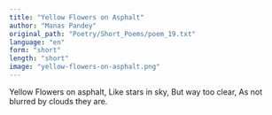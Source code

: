 ```yaml
---
title: "Yellow Flowers on Asphalt"
author: "Manas Pandey"
original_path: "Poetry/Short_Poems/poem_19.txt"
language: "en"
form: "short"
length: "short"
image: "yellow-flowers-on-asphalt.png"
---
```

Yellow Flowers on asphalt,
Like stars in sky,
But way too clear,
As not blurred by clouds they are.